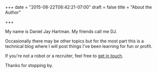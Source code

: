+++
date = "2015-08-22T06:42:21-07:00"
draft = false
title = "About the Author"

+++

My name is Daniel Jay Hartman. My friends call me DJ.

Occasionally there may be other topics but for the most part this is a technical blog where I will post things I've been learning for fun or profit.

If you're not a robot or a recruiter, feel free to [get in touch](/contact/).

Thanks for stopping by.
